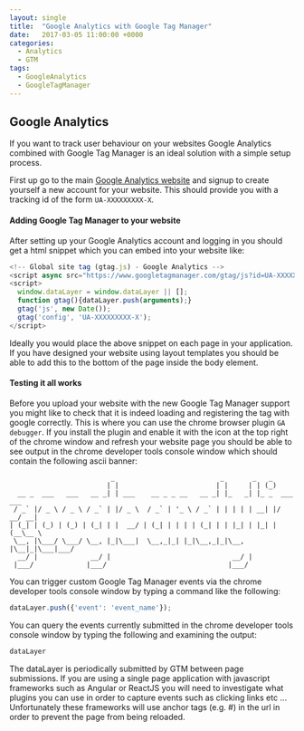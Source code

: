 ```yaml
---
layout: single
title:  "Google Analytics with Google Tag Manager"
date:   2017-03-05 11:00:00 +0000
categories:
  - Analytics
  - GTM
tags:
  - GoogleAnalytics
  - GoogleTagManager
---
```


## Google Analytics

If you want to track user behaviour on your websites Google Analytics combined with Google Tag Manager is an ideal solution with a simple setup process.

First up go to the main [Google Analytics website](https://analytics.google.com/analytics/) and signup to create yourself a new account for your website. This should provide you with a tracking id of the form `UA-XXXXXXXXX-X`.

#### Adding Google Tag Manager to your website

After setting up your Google Analytics account and logging in you should get a html snippet which you can embed into your website like:
```js
<!-- Global site tag (gtag.js) - Google Analytics -->
<script async src="https://www.googletagmanager.com/gtag/js?id=UA-XXXXXXXXX-X"></script>
<script>
  window.dataLayer = window.dataLayer || [];
  function gtag(){dataLayer.push(arguments);}
  gtag('js', new Date());
  gtag('config', 'UA-XXXXXXXXX-X');
</script>
```

Ideally you would place the above snippet on each page in your application. If you have designed your website using layout templates you should be able to add this to the bottom of the page inside the body element.

#### Testing it all works

Before you upload your website with the new Google Tag Manager support you might like to check that it is indeed loading and registering the tag with google correctly. This is where you can use the chrome browser plugin `GA debugger`. If you install the plugin and enable it with the icon at the top right of the chrome window and refresh your website page you should be able to see output in the chrome developer tools console window which should contain the following ascii banner:
```asciidoc
                         _                          _       _   _
                        | |                        | |     | | (_)
  __ _  ___   ___   __ _| | ___    __ _ _ __   __ _| |_   _| |_ _  ___ ___
 / _` |/ _ \ / _ \ / _` | |/ _ \  / _` | '_ \ / _` | | | | | __| |/ __/ __|
| (_| | (_) | (_) | (_| | |  __/ | (_| | | | | (_| | | |_| | |_| | (__\__ \
 \__, |\___/ \___/ \__, |_|\___|  \__,_|_| |_|\__,_|_|\__, |\__|_|\___|___/
  __/ |             __/ |                              __/ |
 |___/             |___/                              |___/
```

You can trigger custom Google Tag Manager events via the chrome developer tools console window by typing a command like the following:
```js
dataLayer.push({'event': 'event_name'});
```

You can query the events currently submitted in the chrome developer tools console window by typing the following and examining the output:
```js
dataLayer
```

The dataLayer is periodically submitted by GTM between page submissions. If you are using a single page application with javascript frameworks such as Angular or ReactJS you will need to investigate what plugins you can use in order to capture events such as clicking links etc ... Unfortunately these frameworks will use anchor tags (e.g. #) in the url in order to prevent the page from being reloaded.
